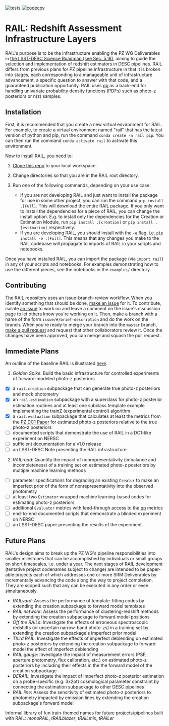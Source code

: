 ![tests](https://github.com/LSSTDESC/BlendingToolKit/workflows/tests/badge.svg)
[![codecov](https://codecov.io/gh/LSSTDESC/RAIL/branch/master/graph/badge.svg)](https://codecov.io/gh/LSSTDESC/RAIL)

# RAIL: Redshift Assessment Infrastructure Layers

RAIL's purpose is to be the infrastructure enabling the PZ WG Deliverables in [the LSST-DESC Science Roadmap (see Sec. 5.18)](https://lsstdesc.org/assets/pdf/docs/DESC_SRM_latest.pdf), aiming to guide the selection and implementation of redshift estimators in DESC pipelines.
RAIL differs from previous plans for PZ pipeline infrastructure in that it is broken into stages, each corresponding to a manageable unit of infrastructure advancement, a specific question to answer with that code, and a guaranteed publication opportunity.
RAIL uses [qp](https://github.com/LSSTDESC/qp) as a back-end for handling univariate probability density functions (PDFs) such as photo-z posteriors or n(z) samples.

## Installation

First, it is recommended that you create a new virtual environment for RAIL.
For example, to create a virtual environment named "rail" that has the latest version of python and pip, run the command `conda create -n rail pip`.
You can then run the command `conda activate rail` to activate this environment.

Now to install RAIL, you need to:
1. [Clone this repo](https://docs.github.com/en/github/creating-cloning-and-archiving-repositories/cloning-a-repository-from-github/cloning-a-repository) to your local workspace.
2. Change directories so that you are in the RAIL root directory.
3. Run one of the following commands, depending on your use case:

    - If you are not developing RAIL and just want to install the package for use in some other project, you can run the command `pip install .[Full]`. This will download the entire RAIL package. 
    If you only want to install the dependencies for a piece of RAIL, you can change the install option. E.g. to install only the dependencies for the Creation or Estimation Module, run `pip install .[creation]` or `pip install .[estimation]` respectively.
    - If you are developing RAIL, you should install with the `-e` flag, i.e. `pip install -e .[Full]`. This means that any changes you make to the RAIL codebase will propagate to imports of RAIL in your scripts and notebooks.

Once you have installed RAIL, you can import the package (via `import rail`) in any of your scripts and notebooks.
For examples demonstrating how to use the different pieces, see the notebooks in the `examples/` directory.


## Contributing

The RAIL repository uses an issue-branch-review workflow.
When you identify something that should be done, [make an issue](https://github.com/LSSTDESC/RAIL/issues/new) for it.
To contribute, isolate [an issue](https://github.com/LSSTDESC/RAIL/issues) to work on and leave a comment on the issue's discussion page to let others know you're working on it.
Then, make a branch with a name of the form `issue/#/brief-description` and do the work on the branch.
When you're ready to merge your branch into the `master` branch, [make a pull request](https://github.com/LSSTDESC/RAIL/compare) and request that other collaborators review it.
Once the changes have been approved, you can merge and squash the pull request.

## Immediate Plans

An outline of the baseline RAIL is illustrated [here](https://docs.google.com/drawings/d/1or8xyBqLkpc_4_Cr-ROSA3F7fBm3RMRnRzytorw_FYM/edit?usp=sharing).
1. _Golden Spike_: Build the basic infrastructure for controlled experiments of forward-modeled photo-z posteriors
- [X] a `rail.creation` subpackage that can generate true photo-z posteriors and mock photometry
- [X] an `rail.estimation` subpackage with a superclass for photo-z posterior estimation routines and at least one subclass template example implementing the trainZ (experimental control) algorithm
- [X] a `rail.evaluation` subpackage that calculates at least the metrics from the [PZ DC1 Paper](https://github.com/LSSTDESC/PZDC1paper) for estimated photo-z posteriors relative to the true photo-z posteriors
- [ ] documented scripts that demonstrate the use of RAIL in a DC1-like experiment on NERSC
- [ ] sufficient documentation for a v1.0 release
- [ ] an LSST-DESC Note presenting the RAIL infrastructure
2. _RAILroad_: Quantify the impact of nonrepresentativity (imbalance and incompleteness) of a training set on estimated photo-z posteriors by multiple machine learning methods
- [ ] parameter specifications for degrading an existing `Creator` to make an imperfect prior of the form of nonrepresentativity into the observed photometry
- [ ] at least two `Estimator` wrapped machine learning-based codes for estimating photo-z posteriors
- [ ] additional `Evaluator` metrics with feed-through access to the [qp](https://github.com/LSSTDESC/qp) metrics
- [ ] end-to-end documented scripts that demonstrate a blinded experiment on NERSC
- [ ] an LSST-DESC paper presenting the results of the experiment

## Future Plans

RAIL's design aims to break up the PZ WG's pipeline responsibilities into smaller milestones that can be accomplished by individuals or small groups on short timescales, i.e. under a year.
The next stages of RAIL development (tentative project codenames subject to change) are intended to be paper-able projects each of which addresses one or more SRM Deliverables by incrementally advancing the code along the way to project completion.
They are scoped such that any can be executed in any order or even simultaneously.
* _RAILyard_: Assess the performance of template-fitting codes by extending the creation subpackage to forward model templates
* _RAIL network_: Assess the performance of clustering-redshift methods by extending the creation subpackage to forward model positions
* _Off the RAILs_: Investigate the effects of erroneous spectroscopic redshifts (or uncertain narrow-band photo-zs) in a training set by extending the creation subpackage's imperfect prior model
* _Third RAIL_: Investigate the effects of imperfect deblending on estimated photo-z posteriors by extending the creation subpackage to forward model the effect of imperfect deblending
* _RAIL gauge_: Investigate the impact of measurement errors (PSF, aperture photometry, flux calibration, etc.) on estimated photo-z posteriors by including their effects in the the forward model of the creation subpackage
* _DERAIL_: Investigate the impact of imperfect photo-z posterior estimation on a probe-specific (e.g. 3x2pt) cosmological parameter constraint by connecting the estimation subpackage to other DESC pipelines
* _RAIL line_: Assess the sensitivity of estimated photo-z posteriors to photometry impacted by emission lines by extending the creation subpackage's forward model

Informal library of fun train-themed names for future projects/pipelines built with RAIL: _monoRAIL_, _tRAILblazer_, _tRAILmix_, _tRAILer_
